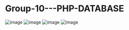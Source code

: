 # Group-10---PHP-DATABASE


![image](https://github.com/user-attachments/assets/c1d6c1a1-34f8-450e-afb0-07bc4afb4089)
![image](https://github.com/user-attachments/assets/82aa45ef-73c7-4383-a1f5-691378eb8ed6)
![image](https://github.com/user-attachments/assets/39657b60-6a58-4d83-b57a-16009180e05c)
![image](https://github.com/user-attachments/assets/71205cf4-4d5b-4a71-9a40-65ec1898ed20)

